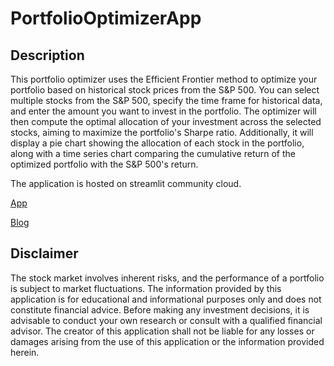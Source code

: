 # PortfolioOptimizerApp

## Description
This portfolio optimizer uses the Efficient Frontier method to optimize your portfolio based on historical stock prices from the S&P 500. You can select multiple stocks from the S&P 500, specify the time frame for historical data, and enter the amount you want to invest in the portfolio. The optimizer will then compute the optimal allocation of your investment across the selected stocks, aiming to maximize the portfolio's Sharpe ratio. Additionally, it will display a pie chart showing the allocation of each stock in the portfolio, along with a time series chart comparing the cumulative return of the optimized portfolio with the S&P 500's return.

The application is hosted on streamlit community cloud. 

[App](https://stockportfoliooptimizer.streamlit.app/)

[Blog](https://sushobhan55.github.io/blog.html#blog2)

## Disclaimer
The stock market involves inherent risks, and the performance of a portfolio is subject to market fluctuations. The information provided by this application is for educational and informational purposes only and does not constitute financial advice. Before making any investment decisions, it is advisable to conduct your own research or consult with a qualified financial advisor. The creator of this application shall not be liable for any losses or damages arising from the use of this application or the information provided herein.


